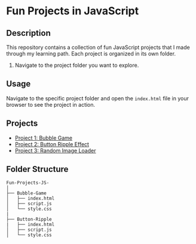 # Fun Projects in JavaScript

## Description

This repository contains a collection of fun JavaScript projects that I made through my learning path. Each project is organized in its own folder.

1. Navigate to the project folder you want to explore.

## Usage

Navigate to the specific project folder and open the `index.html` file in your browser to see the project in action.

## Projects

- [Project 1: Bubble Game](Bubble%20Game%20JS/)
- [Project 2: Button Ripple Effect](Button%20Ripple/)
- [Project 3: Random Image Loader](Random20%Image20%Loader/)
  
## Folder Structure

```plaintext
Fun-Projects-JS-
│
├── Bubble-Game
│   ├── index.html
│   ├── script.js
│   └── style.css
|
├── Button-Ripple
|   ├── index.html
│   ├── script.js
│   └── style.css
